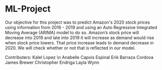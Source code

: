 # ML-Project
Our objective for this project was to predict Amazon's 2020 stock prices using information 
from 2016 - 2019 and using an Auto Regressive Integrated Moving Average (ARIMA) model to
do so. Amazon’s stock price will decrease into 2019 and late into 2019 it will increase
as demand would rise when stock price lowers. That price increase leads to demand decrease in 2020.
We will check whether or not that is reflected in our model.

Contributers:
Kalel Lopez \n
Anabelle Capois Espinal
Erik Barraza Cordova
James Brewer 
Christopher Endriga
Layla Wynn

